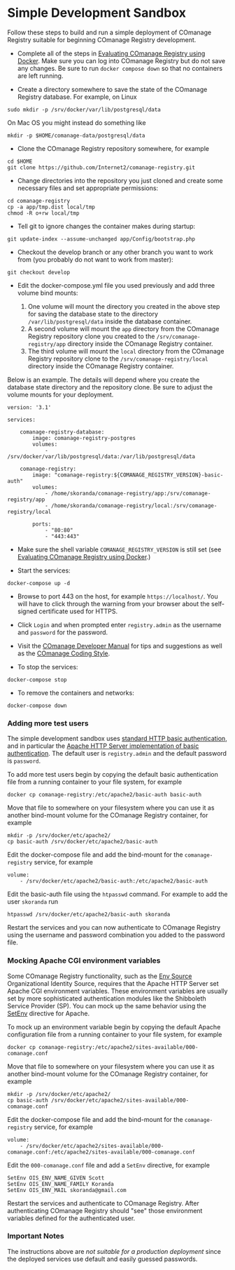 <!--
COmanage Registry Docker documentation

Portions licensed to the University Corporation for Advanced Internet
Development, Inc. ("UCAID") under one or more contributor license agreements.
See the NOTICE file distributed with this work for additional information
regarding copyright ownership.

UCAID licenses this file to you under the Apache License, Version 2.0
(the "License"); you may not use this file except in compliance with the
License. You may obtain a copy of the License at:

http://www.apache.org/licenses/LICENSE-2.0

Unless required by applicable law or agreed to in writing, software
distributed under the License is distributed on an "AS IS" BASIS,
WITHOUT WARRANTIES OR CONDITIONS OF ANY KIND, either express or implied.
See the License for the specific language governing permissions and
limitations under the License.
-->

# Simple Development Sandbox

Follow these steps to build and run a simple deployment of COmanage Registry
suitable for beginning COmanage Registry development.

* Complete all of the steps in 
[Evaluating COmanage Registry using Docker](evaluation.md). Make sure you can
log into COmanage Registry but do not save any changes. Be sure to run
`docker compose down` so that no containers are left running.

* Create a directory somewhere to save the state of the COmanage Registry
database. For example, on Linux

```
sudo mkdir -p /srv/docker/var/lib/postgresql/data
```

On Mac OS you might instead do something like

```
mkdir -p $HOME/comanage-data/postgresql/data
```

* Clone the COmanage Registry repository somewhere, for example

```
cd $HOME
git clone https://github.com/Internet2/comanage-registry.git
```

* Change directories into the repository you just
cloned and create some necessary files and set appropriate permissions:

```
cd comanage-registry
cp -a app/tmp.dist local/tmp
chmod -R o+rw local/tmp
```

* Tell git to ignore changes the container makes during startup:

```
git update-index --assume-unchanged app/Config/bootstrap.php
```

* Checkout the develop branch or any other branch you want to work
from (you probably do not want to work from master):

```
git checkout develop
```

* Edit the docker-compose.yml file you used previously and add three
volume bind mounts:
  
  1. One volume will mount the directory you created in the above
     step for saving the database state to the directory
     `/var/lib/postgresql/data` inside the database container.
  1. A second volume will mount the `app` directory from the COmanage
     Registry repository clone you created to the
     `/srv/comanage-registry/app` directory inside the 
     COmanage Registry container.
  1. The third volume will mount the `local` directory from the
     COmanage Registry repository clone to the
     `/srv/comanage-registry/local` directory inside the COmanage
     Registry container.

Below is an example. The details will depend where you create the
database state directory and the repository clone. Be sure to
adjust the volume mounts for your deployment.

```
version: '3.1'

services:

    comanage-registry-database:
        image: comanage-registry-postgres
        volumes:
            - /srv/docker/var/lib/postgresql/data:/var/lib/postgresql/data

    comanage-registry:
        image: "comanage-registry:${COMANAGE_REGISTRY_VERSION}-basic-auth"
        volumes:
            - /home/skoranda/comanage-registry/app:/srv/comanage-registry/app
            - /home/skoranda/comanage-registry/local:/srv/comanage-registry/local

        ports:
            - "80:80"
            - "443:443"
```

* Make sure the shell variable `COMANAGE_REGISTRY_VERSION` is still
set (see [Evaluating COmanage Registry using Docker](evaluation.md).)

* Start the services:
```
docker-compose up -d
```

* Browse to port 443 on the host, for example `https://localhost/`. You will have to
  click through the warning from your browser about the self-signed certificate used
  for HTTPS.

* Click `Login` and when prompted enter `registry.admin` as the username and `password`
for the password. 

* Visit the [COmanage Developer Manual](https://spaces.at.internet2.edu/x/FYDVCQ) for
tips and suggestions as well as the [COmanage Coding Style](https://spaces.at.internet2.edu/x/l6_KAQ).

* To stop the services:
```
docker-compose stop
```

* To remove the containers and networks:
```
docker-compose down
```

### Adding more test users

The simple development sandbox uses 
[standard HTTP basic authentication](https://en.wikipedia.org/wiki/Basic_access_authentication),
and in particular the 
[Apache HTTP Server implementation of basic authentication](https://httpd.apache.org/docs/2.4/howto/auth.html).
The default user is `registry.admin` and the default password is `password`.

To add more test users begin by copying the default basic authentication file
from a running container to your file system, for example

```
docker cp comanage-registry:/etc/apache2/basic-auth basic-auth
```

Move that file to somewhere on your filesystem where you can use it as another
bind-mount volume for the COmanage Registry container, for example

```
mkdir -p /srv/docker/etc/apache2/
cp basic-auth /srv/docker/etc/apache2/basic-auth
```

Edit the docker-compose file and add the bind-mount for the `comanage-registry`
service, for example

```
volume:
    - /srv/docker/etc/apache2/basic-auth:/etc/apache2/basic-auth
```

Edit the basic-auth file using the `htpasswd` command. For example
to add the user `skoranda` run

```
htpasswd /srv/docker/etc/apache2/basic-auth skoranda
```

Restart the services and you can now authenticate to COmanage Registry
using the username and password combination you added to the password
file.

### Mocking Apache CGI environment variables

Some COmanage Registry functionality, such as the
[Env Source](https://spaces.at.internet2.edu/x/swr9Bg)
Organizational Identity Source, requires that the Apache HTTP Server
set Apache CGI environment variables. These environment variables are
usually set by more sophisticated authentication modules like the
Shibboleth Service Provider (SP). You can mock up the same 
behavior using the
[SetEnv](https://httpd.apache.org/docs/2.4/mod/mod_env.html)
directive for Apache.

To mock up an environment variable begin by copying the default Apache
configuration file from a running container to your file system, for example

```
docker cp comanage-registry:/etc/apache2/sites-available/000-comanage.conf
```

Move that file to somewhere on your filesystem where you can use it as another
bind-mount volume for the COmanage Registry container, for example

```
mkdir -p /srv/docker/etc/apache2/
cp basic-auth /srv/docker/etc/apache2/sites-available/000-comanage.conf
```

Edit the docker-compose file and add the bind-mount for the `comanage-registry`
service, for example

```
volume:
    - /srv/docker/etc/apache2/sites-available/000-comanage.conf:/etc/apache2/sites-available/000-comanage.conf
```

Edit the `000-comanage.conf` file and add a `SetEnv` directive, for example

```
SetEnv OIS_ENV_NAME_GIVEN Scott
SetEnv OIS_ENV_NAME_FAMILY Koranda
SetEnv OIS_ENV_MAIL skoranda@gmail.com
```

Restart the services and authenticate to COmanage Registry.
After authenticating COmanage Registry should "see" those
environment variables defined for the authenticated user.


### Important Notes
The instructions above are *not suitable for a production deployment* 
since the deployed services use default and easily guessed passwords.
